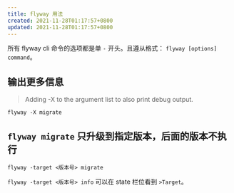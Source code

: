 ```yaml
---
title: flyway 用法
created: 2021-11-28T01:17:57+0800
updated: 2021-11-28T01:17:57+0800
---
```



所有 flyway cli 命令的选项都是单 `-` 开头。且遵从格式： `flyway [options] command`。


## 输出更多信息

> Adding -X to the argument list to also print debug output.

`flyway -X migrate`

## `flyway migrate` 只升级到指定版本，后面的版本不执行

`flyway -target <版本号> migrate`

`flyway -target <版本号> info` 可以在 state 栏位看到 `>Target`。
